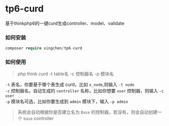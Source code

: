# tp6-curd
基于thinkphp6的一键curd生成controller、model、validate

### 如何安装
```php
composer require xingchen/tp6-curd
```

### 如何使用
> php think curd -t table名 -c 控制器名 -p 模块名


`-t` 表名，你要基于哪个表生成 curd，比如 `x_node`,则输入 `-t node`   
`-c` 控制器名，自动生成的 `controller` 名称，比如你想要  `user` 控制器，则输入 `-c user`  
`-p` 模块名可选，比如你要生成到 `admin` 模块下，输入 `-p admin`

> 系统会自动根据你是否建立名为  `Base` 的控制器，若没有，则会自动创建一个 `base` controller